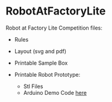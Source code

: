 # RobotAtFactoryLite
Robot at Factory Lite Competition files:

 - Rules

 - Layout (svg and pdf)

 - Printable Sample Box

 - Printable Robot Prototype: 
   - Stl Files
   - Arduino Demo Code <a href="https://github.com/P33a/SimTwo/tree/master/RobotFactoryLite/rafliteduinoHWLoop" target="_blank">here</a>  


